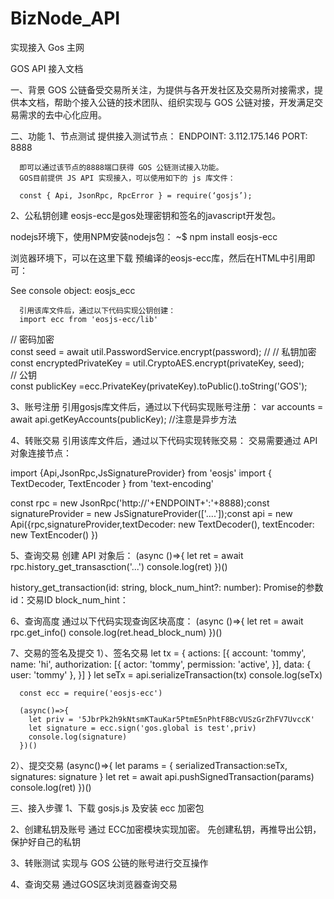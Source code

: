 # BizNode_API
实现接入 Gos 主网



GOS API 接入文档

 一、背景
   GOS 公链备受交易所关注，为提供与各开发社区及交易所对接需求，提供本文档，帮助个接入公链的技术团队、组织实现与 GOS 公链对接，开发满足交易需求的去中心化应用。

二、功能
   1、节点测试
      提供接入测试节点：
      ENDPOINT:  3.112.175.146
      PORT: 8888

      即可以通过该节点的8888端口获得 GOS 公链测试接入功能。
      GOS目前提供 JS API 实现接入，可以使用如下的 js 库文件：

      const { Api, JsonRpc, RpcError } = require(‘gosjs’);


2、公私钥创建
   eosjs-ecc是gos处理密钥和签名的javascript开发包。

   nodejs环境下，使用NPM安装nodejs包：
   ~$ npm install eosjs-ecc
   
   浏览器环境下，可以在这里下载 预编译的eosjs-ecc库，然后在HTML中引用即可：
   <html><head>
     <meta charset="utf-8">
     <!--
     sha512-cL+IQQaQ586s9DrXfGtDheRpj5iDKh2M+xlpfwbhNjRIp4BGQ1fkM/vB4Ta8mc+f51YBW9sJiPcyMDIreJe6gQ== lib/eosjs-ecc.js
     sha512-dYFDmK/d9r3/NCp6toLtfkwOjSMRBaEzaGAx1tfRItC0nsI0hVLERk05iNBQR7uDNI7ludYhcBI4vUiFHdjsTQ== lib/eosjs-ecc.min.js
     sha512-eq1SCoSe38uR1UVuQMwR73VgY8qKTBDc87n2nIiC5WLhn1o2y1U6c5wY8lrigVX7INM8fM0PxDlMX5WvpghKig== lib/eosjs-ecc.min.js.map
     -->
     <script src="https://cdn.jsdelivr.net/npm/eosjs-ecc@4.0.4/lib/eosjs-ecc.min.js"
       integrity="sha512-dYFDmK/d9r3/NCp6toLtfkwOjSMRBaEzaGAx1tfRItC0nsI0hVLERk05iNBQR7uDNI7ludYhcBI4vUiFHdjsTQ=="
       crossorigin="anonymous"></script>
   </head><body>
     See console object: eosjs_ecc</body></html>


      引用该库文件后，通过以下代码实现公钥创建：
      import ecc from 'eosjs-ecc/lib'

   // 密码加密       
    const seed = await util.PasswordService.encrypt(password);                // 
   // 私钥加密        
   const encryptedPrivateKey = util.CryptoAES.encrypt(privateKey, seed);        
   // 公钥        
   const publicKey =ecc.PrivateKey(privateKey).toPublic().toString('GOS');                



3、账号注册
   引用gosjs库文件后，通过以下代码实现账号注册：
   var accounts = await api.getKeyAccounts(publicKey); //注意是异步方法

4、转账交易
   引用该库文件后，通过以下代码实现转账交易：
   交易需要通过 API 对象连接节点：

   import {Api,JsonRpc,JsSignatureProvider} from 'eosjs'
   import { TextDecoder, TextEncoder } from 'text-encoding'

   const rpc = new JsonRpc('http://'+ENDPOINT+':'+8888);const signatureProvider = new JsSignatureProvider(['....']);const     api = new Api({rpc,signatureProvider,textDecoder: new TextDecoder(), textEncoder: new TextEncoder() })
 
5、查询交易
  创建 API 对象后：
   (async ()=>{
     let ret = await rpc.history_get_transasction('...')
     console.log(ret)
   })()

   history_get_transaction(id: string, block_num_hint?: number): Promise<any>的参数
   id：交易ID
   block_num_hint：

6、查询高度
   通过以下代码实现查询区块高度：
   (async ()=>{
     let ret = await rpc.get_info()
     console.log(ret.head_block_num)
   })()

7、交易的签名及提交
   1）、签名交易
      let tx = {
         actions: [{
         account: 'tommy',
         name: 'hi',
         authorization: [{
               actor: 'tommy',
               permission: 'active',
         }],
         data: {
            user: 'tommy'
            },
         }]
      }
      let seTx = api.serializeTransaction(tx)
      console.log(seTx)
      
      const ecc = require('eosjs-ecc')

      (async()=>{
        let priv = '5JbrPk2h9kNtsmKTauKar5PtmE5nPhtF8BcVUSzGrZhFV7UvccK'
        let signature = ecc.sign('gos.global is test',priv)
        console.log(signature)
      })()
      
   2）、提交交易
      (async()=>{
         let params = {
         serializedTransaction:seTx,
         signatures: signature
         }
         let ret = await api.pushSignedTransaction(params)
         console.log(ret)
      })()

三、接入步骤
   1、下载 gosjs.js 及安装 ecc 加密包

   2、创建私钥及账号
      通过 ECC加密模块实现加密。
      先创建私钥，再推导出公钥，保护好自己的私钥
      
   3、转账测试
      实现与 GOS 公链的账号进行交互操作
      
   4、查询交易
      通过GOS区块浏览器查询交易
